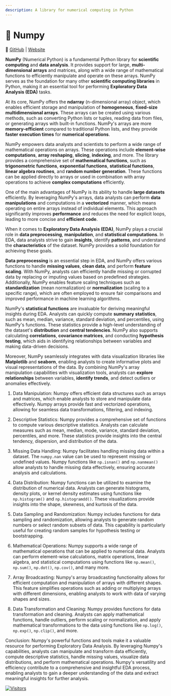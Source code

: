 ```yaml
---
description: A library for numerical computing in Python
---
```


# 🧊 Numpy
🔗 [GitHub](https://github.com/numpy/numpy) | [Website](https://numpy.org/)

**NumPy** (Numerical Python) is a fundamental Python library for **scientific computing** and **data analysis**. It provides support for large, **multi-dimensional arrays** and matrices, along with a wide range of mathematical functions to efficiently manipulate and operate on these arrays. NumPy serves as the foundation for many other **scientific computing libraries** in Python, making it an essential tool for performing **Exploratory Data Analysis (EDA)** tasks.

At its core, NumPy offers the **ndarray** (n-dimensional array) object, which enables efficient storage and manipulation of **homogeneous**, **fixed-size** **multidimensional arrays**. These arrays can be created using various methods, such as converting Python lists or tuples, reading data from files, or generating arrays with built-in functions. NumPy's arrays are more **memory-efficient** compared to traditional Python lists, and they provide **faster execution times** for **numerical operations**.

NumPy empowers data analysts and scientists to perform a wide range of mathematical operations on arrays. These operations include **element-wise computations**, **array reshaping**, **slicing**, **indexing**, and more. The library provides a comprehensive set of **mathematical functions**, such as **trigonometric functions**, **exponential functions**, **statistical functions**, **linear algebra routines**, and **random number generation**. These functions can be applied directly to arrays or used in combination with array operations to achieve **complex computations** efficiently.

One of the main advantages of NumPy is its ability to handle **large datasets** efficiently. By leveraging NumPy's arrays, data analysts can perform **data manipulations** and computations in a **vectorized** manner, which means operating on entire arrays instead of individual elements. This approach significantly improves **performance** and reduces the need for explicit loops, leading to more concise and **efficient code**.

When it comes to **Exploratory Data Analysis (EDA)**, NumPy plays a crucial role in **data preprocessing**, **manipulation**, and **statistical computations**. In EDA, data analysts strive to gain **insights**, identify **patterns**, and understand the **characteristics** of the dataset. NumPy provides a solid foundation for achieving these goals.

**Data preprocessing** is an essential step in EDA, and NumPy offers various functions to handle **missing values**, **clean data**, and perform **feature scaling**. With NumPy, analysts can efficiently handle missing or corrupted data by replacing or imputing values based on predefined strategies. Additionally, NumPy enables feature scaling techniques such as **standardization** (mean normalization) or **normalization** (scaling to a specific range), which are often employed to ensure fair comparisons and improved performance in machine learning algorithms.

NumPy's **statistical functions** are invaluable for deriving meaningful insights during EDA. Analysts can quickly compute **summary statistics**, such as mean, median, variance, standard deviation, and percentiles, using NumPy's functions. These statistics provide a high-level understanding of the dataset's **distribution** and **central tendencies**. NumPy also supports calculating **correlations**, **covariance matrices**, and conducting **hypothesis testing**, which aids in identifying relationships between variables and making data-driven decisions.

Moreover, NumPy seamlessly integrates with data visualization libraries like **Matplotlib** and **seaborn**, enabling analysts to create informative plots and visual representations of the data. By combining NumPy's array manipulation capabilities with visualization tools, analysts can **explore relationships** between variables, **identify trends**, and detect outliers or anomalies effectively.

1. Data Manipulation:
Numpy offers efficient data structures such as arrays and matrices, which enable analysts to store and manipulate data effectively. Numpy arrays provide fast and vectorized operations, allowing for seamless data transformations, filtering, and indexing.

2. Descriptive Statistics:
Numpy provides a comprehensive set of functions to compute various descriptive statistics. Analysts can calculate measures such as mean, median, mode, variance, standard deviation, percentiles, and more. These statistics provide insights into the central tendency, dispersion, and distribution of the data.

3. Missing Data Handling:
Numpy facilitates handling missing data within a dataset. The `numpy.nan` value can be used to represent missing or undefined values. Numpy functions like `np.isnan()` and `np.nanmean()` allow analysts to handle missing data effectively, ensuring accurate analysis and calculations.

4. Data Distribution:
Numpy functions can be utilized to examine the distribution of numerical data. Analysts can generate histograms, density plots, or kernel density estimates using functions like `np.histogram()` and `np.histogramdd()`. These visualizations provide insights into the shape, skewness, and kurtosis of the data.

5. Data Sampling and Randomization:
Numpy includes functions for data sampling and randomization, allowing analysts to generate random numbers or select random subsets of data. This capability is particularly useful for creating random samples for hypothesis testing or bootstrapping.

6. Mathematical Operations:
Numpy supports a wide range of mathematical operations that can be applied to numerical data. Analysts can perform element-wise calculations, matrix operations, linear algebra, and statistical computations using functions like `np.mean()`, `np.sum()`, `np.dot()`, `np.cov()`, and many more.

7. Array Broadcasting:
Numpy's array broadcasting functionality allows for efficient computation and manipulation of arrays with different shapes. This feature simplifies operations such as adding or multiplying arrays with different dimensions, enabling analysts to work with data of varying shapes and sizes.

8. Data Transformation and Cleaning:
Numpy provides functions for data transformation and cleaning. Analysts can apply mathematical functions, handle outliers, perform scaling or normalization, and apply mathematical transformations to the data using functions like `np.log()`, `np.exp()`, `np.clip()`, and more.

Conclusion:
Numpy's powerful functions and tools make it a valuable resource for performing Exploratory Data Analysis. By leveraging Numpy's capabilities, analysts can manipulate and transform data efficiently, compute descriptive statistics, handle missing values, visualize data distributions, and perform mathematical operations. Numpy's versatility and efficiency contribute to a comprehensive and insightful EDA process, enabling analysts to gain a deeper understanding of the data and extract meaningful insights for further analysis.


[![Visitors](https://api.visitorbadge.io/api/visitors?path=https%3A%2F%2Fgithub.com%2Fdrshahizan\&labelColor=%23697689\&countColor=%23555555\&style=plastic)](https://visitorbadge.io/status?path=https%3A%2F%2Fgithub.com%2Fdrshahizan)
